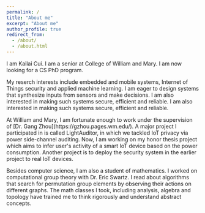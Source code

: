 ```yaml
---
permalink: /
title: "About me"
excerpt: "About me"
author_profile: true
redirect_from: 
  - /about/
  - /about.html
---
```


<p>I am Kailai Cui. I am a senior at College of William and Mary. I am now looking for a CS PhD program.</p>

<p>My reserch interests include embedded and mobile systems, Internet of Things security and applied machine learning. I am eager to design systems that synthesize inputs from sensors and make decisions. I am also interested in making such systems secure, efficient and reliable. I am also interested in making such systems secure, efficient and reliable. </p>

<p>At William and Mary, I am fortunate enough to work under the supervision of [Dr. Gang Zhou](https://gzhou.pages.wm.edu/). A major project I participated in is called LightAuditor, in which we tackled IoT privacy via power side-channel auditing. Now, I am working on my honor thesis project which aims to infer user's activity of a smart IoT device based on the power consumption. Another project is to deploy the security system in the earlier project to real IoT devices. </p>

<p>Besides computer science, I am also a student of mathematics. I worked on computational group theory with Dr. Eric Swartz. I read about algorithms that search for permutation group elements by observing their actions on different graphs. The math classes I took, including analysis, algebra and topology have trained me to think rigorously and understand abstract concepts.  </p>

